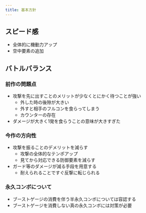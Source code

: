 ```yaml
---
title: 基本方針
---
```


## スピード感
* 全体的に機動力アップ
* 空中要素の追加

## バトルバランス
### 前作の問題点
* 攻撃を先に出すことのメリットが少なくとにかく待つことが強い
    * 外した時の後隙が大きい
    * 外すと相手のフルコンを食らってしまう
    * カウンターの存在
* ダメージが大きく1発を食らうことの意味が大きすぎた
### 今作の方向性
* 攻撃を振ることのデメリットを減らす
    * 攻撃の全体的なテンポアップ
    * 見てから対応できる防御要素を減らす
* ガード等のダメージが減る手段を用意する
    * 耐えられることですぐ反撃に転じられる

### 永久コンボについて
* ブーストゲージの消費を伴う半永久コンボについては容認する
* ブーストゲージを消費しない真の永久コンボには対策が必要
